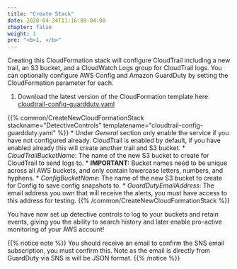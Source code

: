```yaml
---
title: "Create Stack"
date: 2020-04-24T11:16:09-04:00
chapter: false
weight: 1
pre: "<b>1. </b>"
---
```


Creating this CloudFormation stack will configure CloudTrail including a new trail, an S3 bucket, and a CloudWatch Logs group for CloudTrail logs. You can optionally configure AWS Config and Amazon GuardDuty by setting the CloudFormation parameter for each.
1. Download the latest version of the CloudFormation template here: [cloudtrail-config-guardduty.yaml](/Security/200_Automated_Deployment_of_Detective_Controls/Code/cloudtrail-config-guardduty.yaml)

{{% common/CreateNewCloudFormationStack stackname="DetectiveControls" templatename="cloudtrail-config-guardduty.yaml" %}}
    * Under *General* section only enable the service if you have not configured already. CloudTrail is enabled by default, if you have enabled already this will create another trail and S3 bucket.
    * *CloudTrailBucketName*: The name of the new S3 bucket to create for CloudTrail to send logs to. 
    * **IMPORTANT:** Bucket names need to be unique across all AWS buckets, and only contain lowercase letters, numbers, and hyphens.
    * *ConfigBucketName*: The name of the new S3 bucket to create for Config to save config snapshots to. 
    * *GuardDutyEmailAddress*: The email address you own that will receive the alerts, you must have access to this address for testing.
{{% /common/CreateNewCloudFormationStack %}}

You have now set up detective controls to log to your buckets and retain events, giving you the ability to search history and later enable pro-active monitoring of your AWS account!

{{% notice note %}}
You should receive an email to confirm the SNS email subscription, you must confirm this. Note as the email is directly from GuardDuty via SNS is will be JSON format.
{{% /notice %}}
